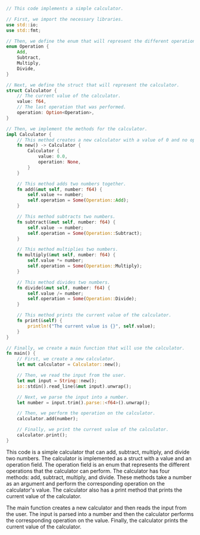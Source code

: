 ```rust
// This code implements a simple calculator.

// First, we import the necessary libraries.
use std::io;
use std::fmt;

// Then, we define the enum that will represent the different operations.
enum Operation {
    Add,
    Subtract,
    Multiply,
    Divide,
}

// Next, we define the struct that will represent the calculator.
struct Calculator {
    // The current value of the calculator.
    value: f64,
    // The last operation that was performed.
    operation: Option<Operation>,
}

// Then, we implement the methods for the calculator.
impl Calculator {
    // This method creates a new calculator with a value of 0 and no operation.
    fn new() -> Calculator {
        Calculator {
            value: 0.0,
            operation: None,
        }
    }

    // This method adds two numbers together.
    fn add(&mut self, number: f64) {
        self.value += number;
        self.operation = Some(Operation::Add);
    }

    // This method subtracts two numbers.
    fn subtract(&mut self, number: f64) {
        self.value -= number;
        self.operation = Some(Operation::Subtract);
    }

    // This method multiplies two numbers.
    fn multiply(&mut self, number: f64) {
        self.value *= number;
        self.operation = Some(Operation::Multiply);
    }

    // This method divides two numbers.
    fn divide(&mut self, number: f64) {
        self.value /= number;
        self.operation = Some(Operation::Divide);
    }

    // This method prints the current value of the calculator.
    fn print(&self) {
        println!("The current value is {}", self.value);
    }
}

// Finally, we create a main function that will use the calculator.
fn main() {
    // First, we create a new calculator.
    let mut calculator = Calculator::new();

    // Then, we read the input from the user.
    let mut input = String::new();
    io::stdin().read_line(&mut input).unwrap();

    // Next, we parse the input into a number.
    let number = input.trim().parse::<f64>().unwrap();

    // Then, we perform the operation on the calculator.
    calculator.add(number);

    // Finally, we print the current value of the calculator.
    calculator.print();
}
```
This code is a simple calculator that can add, subtract, multiply, and divide two numbers. The calculator is implemented as a struct with a value and an operation field. The operation field is an enum that represents the different operations that the calculator can perform. The calculator has four methods: add, subtract, multiply, and divide. These methods take a number as an argument and perform the corresponding operation on the calculator's value. The calculator also has a print method that prints the current value of the calculator.

The main function creates a new calculator and then reads the input from the user. The input is parsed into a number and then the calculator performs the corresponding operation on the value. Finally, the calculator prints the current value of the calculator.